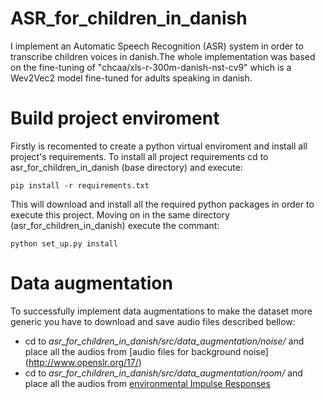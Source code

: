 # ASR_for_children_in_danish
I implement an Automatic Speech Recognition (ASR) system in order to transcribe children voices in danish.The whole implementation was based on the fine-tuning of  "chcaa/xls-r-300m-danish-nst-cv9"  which is a Wev2Vec2 model fine-tuned for adults speaking in danish.


# Build project enviroment
Firstly is recomented to create a python virtual enviroment and install all project's requirements. To install all project requirements cd to asr_for_children_in_danish (base directory) and execute:


```
pip install -r requirements.txt
```
This will download and install all the required python packages in order to execute this project. Moving on in the same directory (asr_for_children_in_danish) execute the commant:
```
python set_up.py install
```
# Data augmentation
To successfully implement data augmentations to make the dataset more generic you have to download and save audio files described bellow:
-  cd to *asr_for_children_in_danish/src/data_augmentation/noise/* and place all the audios from  [audio files for background noise]         (http://www.openslr.org/17/)
- cd to *asr_for_children_in_danish/src/data_augmentation/room/* and place all the audios from  [environmental Impulse Responses ](https://mcdermottlab.mit.edu/Reverb/IR_Survey.html)
